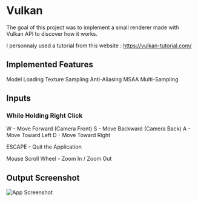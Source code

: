 # Vulkan

The goal of this project was to implement a small renderer made with Vulkan API to discover how it works.

I personnaly used a tutorial from this website :
https://vulkan-tutorial.com/

## Implemented Features

Model Loading
Texture Sampling
Anti-Aliasing MSAA
Multi-Sampling

## Inputs

### While Holding Right Click

W - Move Forward (Camera Front)
S - Move Backward (Camera Back)
A - Move Toward Left
D - Move Toward Right

ESCAPE - Quit the Application

Mouse Scroll Wheel - Zoom In / Zoom Out

## Output Screenshot

![App Screenshot](https://cdn.discordapp.com/attachments/1021002554194268180/1201958983951192074/Output.png?ex=65cbb689&is=65b94189&hm=419e21eb6ebac8b14c9add28dd98ab754174200106aa1c2f9abd17fd7febc34f&)
